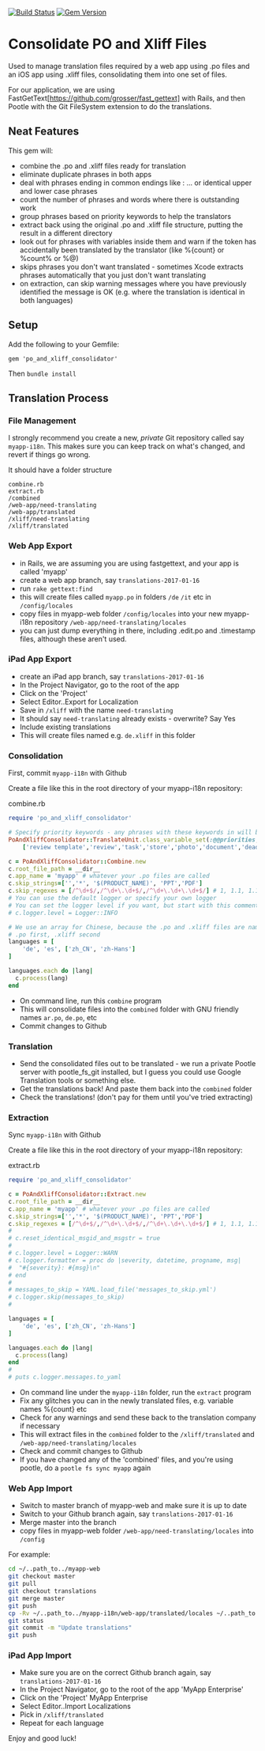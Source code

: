 [![Build Status](https://travis-ci.org/peterwake/po_and_xliff_consolidator.svg?branch=master)](https://travis-ci.org/peterwake/po_and_xliff_consolidator)
[![Gem Version](https://badge.fury.io/rb/po_and_xliff_consolidator.svg)](https://badge.fury.io/rb/po_and_xliff_consolidator)


# Consolidate PO and Xliff Files

Used to manage translation files required by a web app using .po files and an iOS app using .xliff files, consolidating them into one set of files.

For our application, we are using FastGetText[https://github.com/grosser/fast_gettext] with Rails, and then Pootle with the Git FileSystem extension to do the translations.

## Neat Features

This gem will:
 * combine the .po and .xliff files ready for translation
 * eliminate duplicate phrases in both apps
 * deal with phrases ending in common endings like : ... or identical upper and lower case phrases
 * count the number of phrases and words where there is outstanding work
 * group phrases based on priority keywords to help the translators
 * extract back using the original .po and .xliff file structure, putting the result in a different directory
 * look out for phrases with variables inside them and warn if the token has accidentally been translated by the translator (like %{count} or %count% or %@)
 * skips phrases you don't want translated - sometimes Xcode extracts phrases automatically that you just don't want translating 
 * on extraction, can skip warning messages where you have previously identified the message is OK (e.g. where the translation is identical in both languages)
 
## Setup
 
 Add the following to your Gemfile:
 
 `gem 'po_and_xliff_consolidator'`

Then `bundle install`


## Translation Process

### File Management

I strongly recommend you create a new, *private* Git repository called say `myapp-i18n`. This makes sure you can keep track on what's changed, and revert if things go wrong.

It should have a folder structure

```
combine.rb
extract.rb
/combined
/web-app/need-translating
/web-app/translated
/xliff/need-translating
/xliff/translated
```


### Web App Export
 * in Rails, we are assuming you are using fastgettext, and your app is called 'myapp'
 * create a web app branch, say `translations-2017-01-16`
 * run `rake gettext:find`
 * this will create files called `myapp.po` in folders `/de` `/it` etc in `/config/locales`
 * copy files in myapp-web folder `/config/locales` into your new myapp-i18n repository `/web-app/need-translating/locales`
 * you can just dump everything in there, including .edit.po and .timestamp files, although these aren't used.

### iPad App Export
 * create an iPad app branch, say `translations-2017-01-16`
 * In the Project Navigator, go to the root of the app
 * Click on the 'Project'
 * Select Editor..Export for Localization
 * Save in `/xliff` with the name `need-translating`
 * It should say `need-translating` already exists - overwrite? Say Yes
 * Include existing translations
 * This will create files named e.g. `de.xliff` in this folder


### Consolidation
 First, commit `myapp-i18n` with Github
 
 Create a file like this in the root directory of your myapp-i18n repository:
 
 combine.rb
 ```ruby
 require 'po_and_xliff_consolidator'
 
 # Specify priority keywords - any phrases with these keywords in will be grouped together to help the translator
 PoAndXliffConsolidator::TranslateUnit.class_variable_set(:@@priorities, 
     ['review template','review','task','store','photo','document','deadline'])
 
 c = PoAndXliffConsolidator::Combine.new
 c.root_file_path = __dir__
 c.app_name = 'myapp' # whatever your .po files are called
 c.skip_strings=['','*', '$(PRODUCT_NAME)', 'PPT','PDF']
 c.skip_regexes = [/^\d+$/,/^\d+\.\d+$/,/^\d+\.\d+\.\d+$/] # 1, 1.1, 1.1.1
 # You can use the default logger or specify your own logger
 # You can set the logger level if you want, but start with this commented out!
 # c.logger.level = Logger::INFO
 
 # We use an array for Chinese, because the .po and .xliff files are named differently
 # .po first, .xliff second
 languages = [
     'de', 'es', ['zh_CN', 'zh-Hans']
 ]
 
 languages.each do |lang|
   c.process(lang)
 end
 ```
 

 
 * On command line, run this `combine` program
 * This will consolidate files into the `combined` folder with GNU friendly names `ar.po`, `de.po`, etc
 * Commit changes to Github

### Translation

 * Send the consolidated files out to be translated - we run a private Pootle server with pootle_fs_git installed, but I guess you could use Google Translation tools or something else.
 * Get the translations back! And paste them back into the `combined` folder
 * Check the translations! (don't pay for them until you've tried extracting)


### Extraction
 Sync `myapp-i18n` with Github
 
 Create a file like this in the root directory of your myapp-i18n repository:
 
extract.rb
```ruby
require 'po_and_xliff_consolidator'

c = PoAndXliffConsolidator::Extract.new
c.root_file_path = __dir__
c.app_name = 'myapp' # whatever your .po files are called
c.skip_strings=['','*', '$(PRODUCT_NAME)', 'PPT','PDF']
c.skip_regexes = [/^\d+$/,/^\d+\.\d+$/,/^\d+\.\d+\.\d+$/] # 1, 1.1, 1.1.1
#
# c.reset_identical_msgid_and_msgstr = true
#
# c.logger.level = Logger::WARN
# c.logger.formatter = proc do |severity, datetime, progname, msg|
#  "#{severity}: #{msg}\n"
# end
#
# messages_to_skip = YAML.load_file('messages_to_skip.yml')
# c.logger.skip(messages_to_skip)
#

languages = [
    'de', 'es', ['zh_CN', 'zh-Hans']
]

languages.each do |lang|
  c.process(lang)
end
#
# puts c.logger.messages.to_yaml
```
 
 * On command line under the `myapp-i18n` folder, run the `extract` program
 * Fix any glitches you can in the newly translated files, e.g. variable names %{count} etc
 * Check for any warnings and send these back to the translation company if necessary
 * This will extract files in the `combined` folder  to the `/xliff/translated` and `/web-app/need-translating/locales`
 * Check and commit changes to Github
 * If you have changed any of the 'combined' files, and you're using pootle, do a `pootle fs sync myapp` again
 
### Web App Import
 * Switch to master branch of myapp-web and make sure it is up to date
 * Switch to your Github branch again, say `translations-2017-01-16`
 * Merge master into the branch
 * copy files in myapp-web folder `/web-app/need-translating/locales` into `/config`
 
For example:
```sh
cd ~/..path_to../myapp-web
git checkout master
git pull
git checkout translations
git merge master
git push
cp -Rv ~/..path_to../myapp-i18n/web-app/translated/locales ~/..path_to../myapp-web/config
git status
git commit -m "Update translations"
git push
```
 
### iPad App Import
 * Make sure you are on the correct Github branch again, say `translations-2017-01-16`
 * In the Project Navigator, go to the root of the app 'MyApp Enterprise'
 * Click on the 'Project' MyApp Enterprise
 * Select Editor..Import Localizations
 * Pick in `/xliff/translated`
 * Repeat for each language
 
 Enjoy and good luck!


 
 
 
